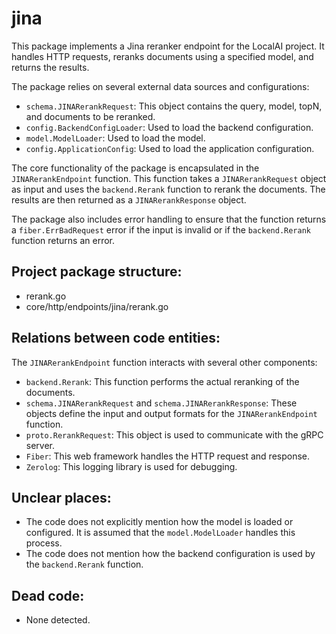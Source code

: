 # jina

This package implements a Jina reranker endpoint for the LocalAI project. It handles HTTP requests, reranks documents using a specified model, and returns the results.

The package relies on several external data sources and configurations:

- `schema.JINARerankRequest`: This object contains the query, model, topN, and documents to be reranked.
- `config.BackendConfigLoader`: Used to load the backend configuration.
- `model.ModelLoader`: Used to load the model.
- `config.ApplicationConfig`: Used to load the application configuration.

The core functionality of the package is encapsulated in the `JINARerankEndpoint` function. This function takes a `JINARerankRequest` object as input and uses the `backend.Rerank` function to rerank the documents. The results are then returned as a `JINARerankResponse` object.

The package also includes error handling to ensure that the function returns a `fiber.ErrBadRequest` error if the input is invalid or if the `backend.Rerank` function returns an error.

## Project package structure:

- rerank.go
- core/http/endpoints/jina/rerank.go

## Relations between code entities:

The `JINARerankEndpoint` function interacts with several other components:

- `backend.Rerank`: This function performs the actual reranking of the documents.
- `schema.JINARerankRequest` and `schema.JINARerankResponse`: These objects define the input and output formats for the `JINARerankEndpoint` function.
- `proto.RerankRequest`: This object is used to communicate with the gRPC server.
- `Fiber`: This web framework handles the HTTP request and response.
- `Zerolog`: This logging library is used for debugging.

## Unclear places:

- The code does not explicitly mention how the model is loaded or configured. It is assumed that the `model.ModelLoader` handles this process.
- The code does not mention how the backend configuration is used by the `backend.Rerank` function.

## Dead code:

- None detected.


